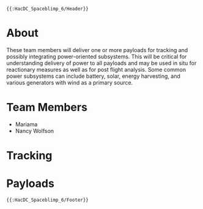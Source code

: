 ```{=mediawiki}
{{:HacDC_Spaceblimp_6/Header}}
```
# About

These team members will deliver one or more payloads for tracking and
possibly integrating power-oriented subsystems. This will be critical
for understanding delivery of power to all payloads and may be used in
situ for reactionary measures as well as for post flight analysis. Some
common power subsystems can include battery, solar, energy harvesting,
and various generators with wind as a primary source.

# Team Members

-   Mariama
-   Nancy Wolfson

# Tracking

# Payloads

```{=mediawiki}
{{:HacDC_Spaceblimp_6/Footer}}
```
